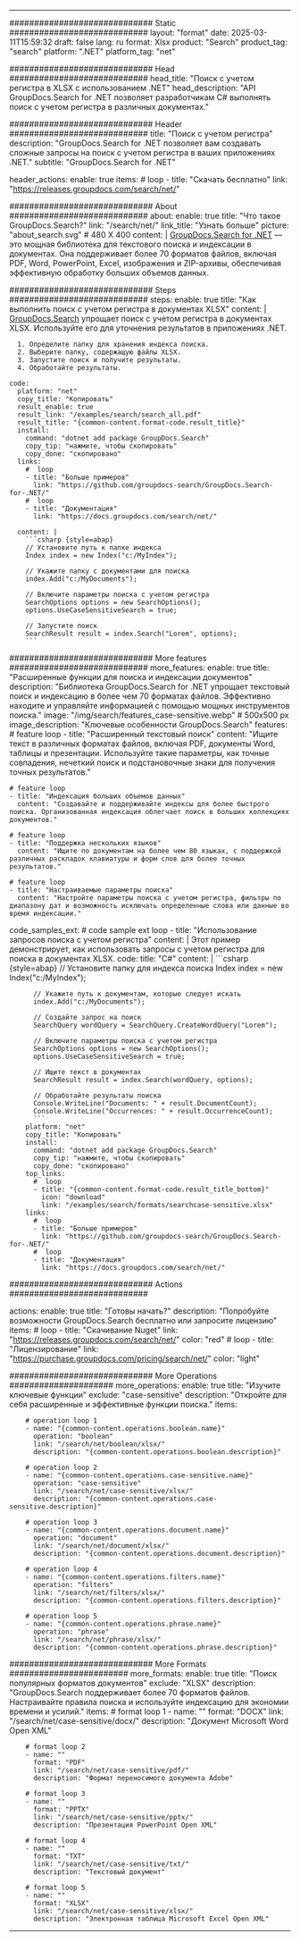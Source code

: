 
---
############################# Static ############################
layout: "format"
date:  2025-03-11T15:59:32
draft: false
lang: ru
format: Xlsx
product: "Search"
product_tag: "search"
platform: ".NET"
platform_tag: "net"

############################# Head ############################
head_title: "Поиск с учетом регистра в XLSX с использованием .NET"
head_description: "API GroupDocs.Search for .NET позволяет разработчикам C# выполнять поиск с учетом регистра в различных документах."

############################# Header ############################
title: "Поиск с учетом регистра" 
description: "GroupDocs.Search for .NET позволяет вам создавать сложные запросы на поиск с учетом регистра в ваших приложениях .NET."
subtitle: "GroupDocs.Search for .NET" 

header_actions:
  enable: true
  items:
    #  loop
    - title: "Скачать бесплатно"
      link: "https://releases.groupdocs.com/search/net/"
      
############################# About ############################
about:
    enable: true
    title: "Что такое GroupDocs.Search?"
    link: "/search/net/"
    link_title: "Узнать больше"
    picture: "about_search.svg" # 480 X 400
    content: |
       [GroupDocs.Search for .NET](/search/net/) — это мощная библиотека для текстового поиска и индексации в документах. Она поддерживает более 70 форматов файлов, включая PDF, Word, PowerPoint, Excel, изображения и ZIP-архивы, обеспечивая эффективную обработку больших объемов данных.

############################# Steps ############################
steps:
    enable: true
    title: "Как выполнить поиск с учетом регистра в документах XLSX"
    content: |
      [GroupDocs.Search](/search/net/) упрощает поиск с учетом регистра в документах XLSX. Используйте его для уточнения результатов в приложениях .NET.
      
      1. Определите папку для хранения индекса поиска.
      2. Выберите папку, содержащую файлы XLSX.
      3. Запустите поиск и получите результаты.
      4. Обработайте результаты.
   
    code:
      platform: "net"
      copy_title: "Копировать"
      result_enable: true
      result_link: "/examples/search/search_all.pdf"
      result_title: "{common-content.format-code.result_title}"
      install:
        command: "dotnet add package GroupDocs.Search"
        copy_tip: "нажмите, чтобы скопировать"
        copy_done: "скопировано"
      links:
        #  loop
        - title: "Больше примеров"
          link: "https://github.com/groupdocs-search/GroupDocs.Search-for-.NET/"
        #  loop
        - title: "Документация"
          link: "https://docs.groupdocs.com/search/net/"
          
      content: |
        ```csharp {style=abap}
        // Установите путь к папке индекса
        Index index = new Index("c:/MyIndex");

        // Укажите папку с документами для поиска
        index.Add("c:/MyDocuments");

        // Включите параметры поиска с учетом регистра
        SearchOptions options = new SearchOptions();
        options.UseCaseSensitiveSearch = true;

        // Запустите поиск
        SearchResult result = index.Search("Lorem", options);
        ```            

############################# More features ############################
more_features:
  enable: true
  title: "Расширенные функции для поиска и индексации документов"
  description: "Библиотека GroupDocs.Search for .NET упрощает текстовый поиск и индексацию в более чем 70 форматах файлов. Эффективно находите и управляйте информацией с помощью мощных инструментов поиска."
  image: "/img/search/features_case-sensitive.webp" # 500x500 px
  image_description: "Ключевые особенности GroupDocs.Search"
  features:
    # feature loop
    - title: "Расширенный текстовый поиск"
      content: "Ищите текст в различных форматах файлов, включая PDF, документы Word, таблицы и презентации. Используйте такие параметры, как точные совпадения, нечеткий поиск и подстановочные знаки для получения точных результатов."

    # feature loop
    - title: "Индексация больших объемов данных"
      content: "Создавайте и поддерживайте индексы для более быстрого поиска. Организованная индексация облегчает поиск в больших коллекциях документов."

    # feature loop
    - title: "Поддержка нескольких языков"
      content: "Ищите по документам на более чем 80 языках, с поддержкой различных раскладок клавиатуры и форм слов для более точных результатов."

    # feature loop
    - title: "Настраиваемые параметры поиска"
      content: "Настройте параметры поиска с учетом регистра, фильтры по диапазону дат и возможность исключать определенные слова или данные во время индексации."
      
  code_samples_ext:
    # code sample ext loop
    - title: "Использование запросов поиска с учетом регистра"
      content: |
        Этот пример демонстрирует, как использовать запросы с учетом регистра для поиска в документах XLSX.
      code:
        title: "C#"
        content: |
          ```csharp {style=abap}
          // Установите папку для индекса поиска
          Index index = new Index("c:/MyIndex");
              
          // Укажите путь к документам, которые следует искать
          index.Add("c:/MyDocuments");

          // Создайте запрос на поиск
          SearchQuery wordQuery = SearchQuery.CreateWordQuery("Lorem");

          // Включите параметры поиска с учетом регистра
          SearchOptions options = new SearchOptions();
          options.UseCaseSensitiveSearch = true;

          // Ищите текст в документах
          SearchResult result = index.Search(wordQuery, options);
          
          // Обработайте результаты поиска
          Console.WriteLine("Documents: " + result.DocumentCount);
          Console.WriteLine("Occurrences: " + result.OccurrenceCount);
          ```
        platform: "net"
        copy_title: "Копировать"
        install:
          command: "dotnet add package GroupDocs.Search"
          copy_tip: "нажмите, чтобы скопировать"
          copy_done: "скопировано"
        top_links:
          #  loop
          - title: "{common-content.format-code.result_title_bottom}"
            icon: "download"
            link: "/examples/search/formats/searchcase-sensitive.xlsx"
        links:
          #  loop
          - title: "Больше примеров"
            link: "https://github.com/groupdocs-search/GroupDocs.Search-for-.NET/"
          #  loop
          - title: "Документация"
            link: "https://docs.groupdocs.com/search/net/"
            

            


############################# Actions ############################

actions:
  enable: true
  title: "Готовы начать?"
  description: "Попробуйте возможности GroupDocs.Search бесплатно или запросите лицензию"
  items:
    #  loop
    - title: "Скачивание Nuget"
      link: "https://releases.groupdocs.com/search/net/"
      color: "red"
        #  loop
    - title: "Лицензирование"
      link: "https://purchase.groupdocs.com/pricing/search/net/"
      color: "light"


############################# More Operations #####################
more_operations:
    enable: true
    title: "Изучите ключевые функции"
    exclude: "case-sensitive"
    description: "Откройте для себя расширенные и эффективные функции поиска."
    items: 
          
        # operation loop 1
        - name: "{common-content.operations.boolean.name}"
          operation: "boolean"
          link: "/search/net/boolean/xlsx/"
          description: "{common-content.operations.boolean.description}"

        # operation loop 2
        - name: "{common-content.operations.case-sensitive.name}"
          operation: "case-sensitive"
          link: "/search/net/case-sensitive/xlsx/"
          description: "{common-content.operations.case-sensitive.description}"

        # operation loop 3
        - name: "{common-content.operations.document.name}"
          operation: "document"
          link: "/search/net/document/xlsx/"
          description: "{common-content.operations.document.description}"

        # operation loop 4
        - name: "{common-content.operations.filters.name}"
          operation: "filters"
          link: "/search/net/filters/xlsx/"
          description: "{common-content.operations.filters.description}"

        # operation loop 5
        - name: "{common-content.operations.phrase.name}"
          operation: "phrase"
          link: "/search/net/phrase/xlsx/"
          description: "{common-content.operations.phrase.description}"
          
        
          
############################# More Formats ########################
more_formats:
    enable: true
    title: "Поиск популярных форматов документов"
    exclude: "XLSX"
    description: "GroupDocs.Search поддерживает более 70 форматов файлов. Настраивайте правила поиска и используйте индексацию для экономии времени и усилий."
    items: 
        # format loop 1
        - name: ""
          format: "DOCX"
          link: "/search/net/case-sensitive/docx/"
          description: "Документ Microsoft Word Open XML"
          
        # format loop 2
        - name: ""
          format: "PDF"
          link: "/search/net/case-sensitive/pdf/"
          description: "Формат переносимого документа Adobe"
          
        # format loop 3
        - name: ""
          format: "PPTX"
          link: "/search/net/case-sensitive/pptx/"
          description: "Презентация PowerPoint Open XML"

        # format loop 4
        - name: ""
          format: "TXT"
          link: "/search/net/case-sensitive/txt/"
          description: "Текстовый документ"
          
        # format loop 5
        - name: ""
          format: "XLSX"
          link: "/search/net/case-sensitive/xlsx/"
          description: "Электронная таблица Microsoft Excel Open XML"
  

---